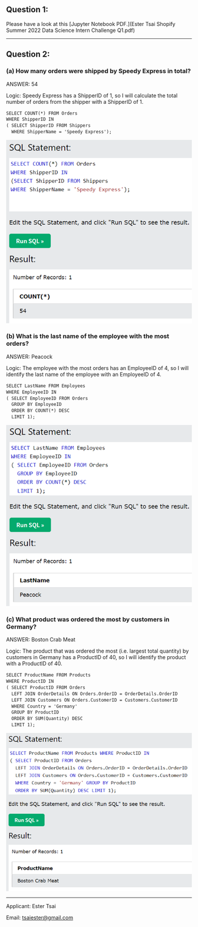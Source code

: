 ## Question 1:

Please have a look at this [Jupyter Notebook PDF.](Ester Tsai Shopify Summer 2022 Data Science Intern Challenge Q1.pdf)

--------

## Question 2:


### (a) How many orders were shipped by Speedy Express in total?
ANSWER: 54

Logic: Speedy Express has a ShipperID of 1, so I will calculate the total number of orders from the shipper with a ShipperID of 1.

```markdown
SELECT COUNT(*) FROM Orders
WHERE ShipperID IN
( SELECT ShipperID FROM Shippers
  WHERE ShipperName = 'Speedy Express');
```

<img src="a1.PNG?raw=true"/>


### (b) What is the last name of the employee with the most orders?
ANSWER: Peacock

Logic: The employee with the most orders has an EmployeeID of 4, so I will identify the last name of the employee with an EmployeeID of 4.

```markdown
SELECT LastName FROM Employees
WHERE EmployeeID IN 
( SELECT EmployeeID FROM Orders
  GROUP BY EmployeeID
  ORDER BY COUNT(*) DESC
  LIMIT 1);
```

<img src="b1.PNG?raw=true"/>


### (c) What product was ordered the most by customers in Germany?
ANSWER: Boston Crab Meat

Logic: The product that was ordered the most (i.e. largest total quantity) by customers in Germany has a ProductID of 40, so I will identify the product with a ProductID of 40.

```markdown
SELECT ProductName FROM Products 
WHERE ProductID IN
( SELECT ProductID FROM Orders
  LEFT JOIN OrderDetails ON Orders.OrderID = OrderDetails.OrderID
  LEFT JOIN Customers ON Orders.CustomerID = Customers.CustomerID
  WHERE Country = 'Germany' 
  GROUP BY ProductID
  ORDER BY SUM(Quantity) DESC 
  LIMIT 1);
```

<img src="c1.PNG?raw=true"/>

--------

Applicant: Ester Tsai

Email: tsaiester@gmail.com

